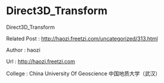 Direct3D_Transform
==================

Direct3D_Transform

Related Post : http://haozi.freetzi.com/uncategorized/313.html

Author : haozi

Url : http://haozi.freetzi.com

College : China University Of Geoscience 中国地质大学（武汉）
